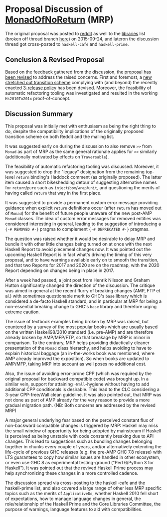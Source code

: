 # Proposal Discussion of [MonadOfNoReturn](proposal/monad-of-no-return) (MRP)


The original proposal was posted to [ reddit](https://www.reddit.com/r/haskell/comments/3mb8lb/monad_of_no_return_proposal_mrp/) as well to the [ libraries](http://thread.gmane.org/gmane.comp.lang.haskell.libraries/25274) list  (broken off thread branch [ here](http://thread.gmane.org/gmane.comp.lang.haskell.libraries/25380)) on 2015-09-24, and lateron the discussion thread got cross-posted to `haskell-cafe` and `haskell-prime`.

## Conclusion & Revised Proposal


Based on the feedback gathered from the discussion, the [proposal has been revised](proposal/monad-of-no-return) to address the raised concerns. First and foremost, a [new stretched out transition scheme](proposal/monad-of-no-return#reduced-breakage-variant) complying with (and beyond) the recently enacted [ 3-release policy](https://groups.google.com/forum/#!msg/haskell-core-libraries/qXYMfV8JZ6k/tTuFrBMdDgAJ) has been devised. Moreover, the feasibility of automatic refactoring tooling was investigated and resulted in the working `Hs2010To201x` proof-of-concept.

## Discussion Summary


This proposal was initially met with enthusiasm as being the right
thing to do, despite the compatibility implications of the originally
proposed transition scheme on both Reddit and the mailing list.


It was suggested early on during the discussion to also remove `>>`
from `Monad` as part of MRP as the same general rationale applies for
`>>` similarly (additionally motivated by effects on `Traversable`).


The feasibility of automatic refactoring tooling was
discussed. Moreover, it was suggested to drop the "legacy" designation
from the remaining top-level `return` binding's Haddock comment (as
originally proposed).  The latter item caused a short bikeshedding
detour of suggesting alternative names for `return`/`pure` such as
`inject`/`box`/`wrap`/`unit`, and questioning the merits of having
called `return` that way in the first place.


It was suggested to provide a permanent custom error message providing
guidance when explicit `return` definitions occur (after `return` has
moved out of `Monad`) for the benefit of future people unaware of the
new post-AMP `Monad` classes. The idea of custom error messages for
removed entities was considered interesting in general, leading to the
suggestion of introducing a `{-# REMOVED #-}` pragma to complement
`{-# DEPRECATED #-}` pragmas.


The question was raised whether it would be desirable to delay MRP and
bundle it with other little changes being turned on at once with the
next Haskell Report to avoid piecemeal changes now. It was pointed out
the upcoming Haskell Report is in fact what's driving the timing of
this very proposal, and to have warnings available early on to smooth
the transition, and that two Reports for 2017 and 2020 are on the
roadmap, with the 2020 Report depending on changes being in place
in 2017.


After a week had passed, a joint post from Henrik Nilsson and Graham
Hutton significantly changed the direction of the discussion. The
critique was aimed in general at the recent flurry of breaking changes
(AMP, FTP et al.) with sometimes questionable merit to GHC's `base`
library which is considered a de-facto Haskell standard, and in
particular at MRP for being a non-essential breaking change to GHC's
`base` library and therefore urging extreme caution.


The issue of textbook examples being broken by MRP was raised, but
countered by a survey of the most popular books which are usually
based on the written Haskell98/2010 standard (i.e. pre-AMP) and are
therefore already broken by AMP/MFP/FTP, so that breakage by MRP is
minor in comparison. To the contrary, MRP helps providing didactically
cleaner presentation of the `Monad` class hierarchy, and helps
avoiding to have to explain historical baggage (an in-the-works book
was mentioned, where AMP already improved the exposition). So when
books are updated to AMP/MFP, taking MRP into account as well poses no
additional cost.


Also, the issue of avoiding error-prone CPP (which was required by the
original proposal for backward compatible code) was brought up.  In a
similar vein, support for attaining `-Wall`-hygiene without having to
add additional CPP conditionals is desirable.  This lead to the CLC
considering a 3-year CPP-free/Wall clean guideline.  It was also
pointed out, that MRP was not done as part of AMP already for
the very reason to provide a more gradual migration path.
(NB: Both concerns are addressed by the revised MRP)


A major general underlying fear based on the perceived constant flux
of non-backward compatible changes is triggered by MRP: Haskell may
miss the small window of opportunity for being adopted by mainstream
if Haskell is perceived as being unstable with code constantly
breaking due to API changes. This lead to suggestions such as bundling
changes belonging together in chunks every couple of years, and/or
alternatively extending the life-cycle of previous GHC releases
(e.g. the pre-AMP GHC 7.8 release) with LTS guarantees to copy how
similar issues are handled in other ecosystem, or even use GHC 8 as
experimental testing-ground ("Perl 6/Python 3 for Haskell"). It was
pointed out that the revived Haskell Prime process may help
synchronizing these changes in a more controlled cadence.


The discussion spread via cross-posting to the haskell-cafe and the
haskell-prime list, and also covered a large range of other less MRP
specific topics such as the merits of `ApplicativeDo`, whether Haskell
2010 fell short of expectations, how to manage language changes in
general, the role/relationship of the Haskell Prime and the Core
Libraries Committee, the purpose of warnings, language features to aid
with compatibilities.

